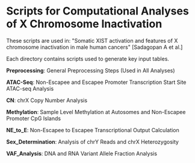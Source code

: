 # Scripts for Computational Analyses of X Chromosome Inactivation

These scripts are used in: "Somatic XIST activation and features of X chromosome inactivation in male human cancers" [Sadagopan A et al.]

Each directory contains scripts used to generate key input tables.

**Preprocessing**: General Preprocessing Steps (Used in All Analyses)

**ATAC-Seq**: Non-Escapee and Escapee Promoter Transcription Start Site ATAC-seq Analysis

**CN**: chrX Copy Number Analysis

**Methylation**: Sample Level Methylation at Autosomes and Non-Escapee Promoter CpG Islands

**NE_to_E**: Non-Escapee to Escapee Transcriptional Output Calculation

**Sex_Determination**: Analysis of chrY Reads and chrX Heterozygosity

**VAF_Analysis**: DNA and RNA Variant Allele Fraction Analysis
